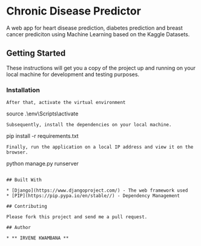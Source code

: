 # Chronic Disease Predictor

A web app for heart disease prediction, diabetes prediction and breast cancer prediciton using Machine Learning based on the Kaggle Datasets. 

## Getting Started

These instructions will get you a copy of the project up and running on your local machine for development and testing purposes.

### Installation
```
After that, activate the virtual environment
```
source .\env\Scripts\activate
```
Subsequently, install the dependencies on your local machine.
```
pip install -r requirements.txt
```
Finally, run the application on a local IP address and view it on the browser.
```
python manage.py runserver
```

## Built With

* [Django](https://www.djangoproject.com/) - The web framework used
* [PIP](https://pip.pypa.io/en/stable//) - Dependency Management

## Contributing

Please fork this project and send me a pull request.

## Author

* ** IRVENE KWAMBANA **


